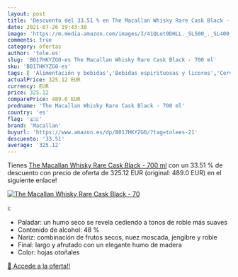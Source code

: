 ```yaml
---
layout: post
title: 'Descuento del 33.51 % en The Macallan Whisky Rare Cask Black - 70'
date: 2021-07-26 19:43:38
image: 'https://m.media-amazon.com/images/I/41QLot9DHLL._SL500_._SL400_.jpg'
comments: true
category: ofertas
author: 'tole.es'
slug: 'B017HKYZG0-es The Macallan Whisky Rare Cask Black - 700 ml'
sku: 'B017HKYZG0-es'
tags: [ 'Alimentación y bebidas','Bebidas espirituosas y licores','Cervezas, vinos y licores','Whisky','macallan','whisky', ]
actualPrice: 325.12 EUR
currency: EUR
price: 325.12
comparePrice: 489.0 EUR
prodname: 'The Macallan Whisky Rare Cask Black - 700 ml'
country: 'es'
flag: '🇪🇸'
brand: 'Macallan'
buyurl: 'https://www.amazon.es/dp/B017HKYZG0/?tag=tolees-21'
descuento: '33.51'
average: '325.12'
---
```


Tienes [The Macallan Whisky Rare Cask Black - 700 ml](https://www.amazon.es/dp/B017HKYZG0/?tag=tolees-21) con un 33.51 % de descuento con precio de oferta de 325.12 EUR (original: 489.0 EUR) en el siguiente enlace!

[![The Macallan Whisky Rare Cask Black - 70](https://m.media-amazon.com/images/I/41QLot9DHLL._SL500_._SL400_.jpg)](https://www.amazon.es/dp/B017HKYZG0/?tag=tolees-21)

ℹ️:

- Paladar: un humo seco se revela cediendo a tonos de roble más suaves
- Contenido de alcohol: 48 %
- Nariz: combinación de frutos secos, nuez moscada, jengibre y roble
- Final: largo y afrutado con un elegante humo de madera
- Color: hojas otoñales

[🛒 Accede a la oferta!!](https://www.amazon.es/dp/B017HKYZG0/?tag=tolees-21)

